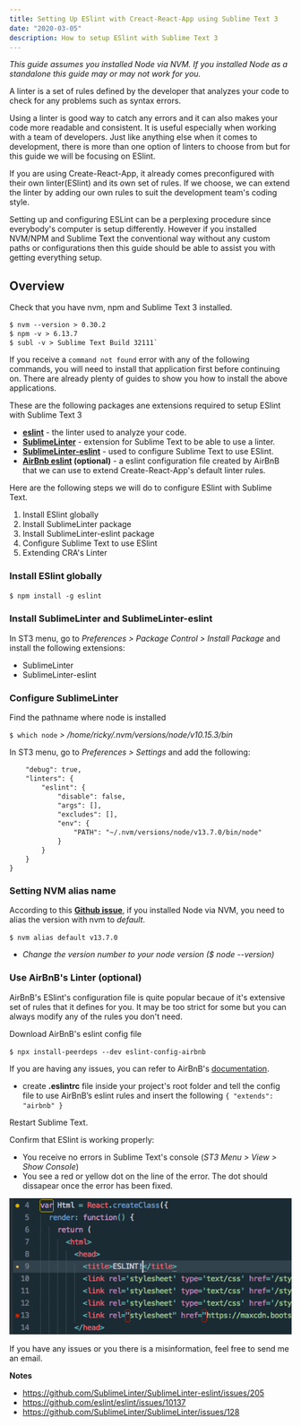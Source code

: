 ```yaml
---
title: Setting Up ESlint with Creact-React-App using Sublime Text 3
date: "2020-03-05"
description: How to setup ESlint with Sublime Text 3
---
```


*This guide assumes you installed Node via NVM. If you installed Node as a standalone this guide may or may not work for you.*

A linter is a set of rules defined by the developer that analyzes your code to check for any problems such as syntax errors.

Using a linter is good way to catch any errors and it can also makes your code more readable and consistent. It is useful especially when working with a team of developers. Just like anything else when it comes to development, there is more than one option of linters to choose from but for this guide we will be focusing on ESlint.

If you are using Create-React-App, it already comes preconfigured with their own linter(ESlint) and its own set of rules. If we choose, we can extend the linter by adding our own rules to suit the development team's coding style.

Setting up and configuring ESLint can be a perplexing procedure since everybody's computer is setup differently. However if you installed NVM/NPM and Sublime Text the conventional way without any custom paths or configurations then this guide should be able to assist you with getting everything setup.



## Overview

Check that you have nvm, npm and Sublime Text 3 installed. 
```
$ nvm --version > 0.30.2   
$ npm -v > 6.13.7
$ subl -v > Sublime Text Build 32111`
```

If you receive a `command not found` error with any of the following commands, you will need to install that application first before continuing on. There are already plenty of guides to show you how to install the above applications.

These are the following packages ane extensions required to setup ESlint with Sublime Text 3

- **[eslint](https://eslint.org/)** - the linter used to analyze your code.
- **[SublimeLinter](https://packagecontrol.io/packages/SublimeLinter)** - extension for Sublime Text to be able to use a linter.
- **[SublimeLinter-eslint](https://packagecontrol.io/packages/SublimeLinter-eslint)** - used to configure Sublime Text to use ESlint.
- **[AirBnb eslint](https://github.com/airbnb/javascript/tree/master/packages/eslint-config-airbnb) (optional)** - a eslint configuration file created by AirBnB that we can use to extend Create-React-App's default linter rules.

Here are the following steps we will do to configure ESlint with Sublime Text.

1. Install ESlint globally
2. Install SublimeLinter package
3. Install SublimeLinter-eslint package
4. Configure Sublime Text to use ESlint
5. Extending CRA's Linter


### Install ESlint globally

`$ npm install -g eslint`

### Install SublimeLinter and SublimeLinter-eslint

In ST3 menu, go to *Preferences > Package Control > Install Package* and install the following extensions:

- SublimeLinter
- SublimeLinter-eslint

### Configure SublimeLinter

Find the pathname where node is installed

`$ which node`
*> /home/ricky/.nvm/versions/node/v10.15.3/bin*

In ST3 menu, go to *Preferences > Settings* and add the following:
```{
    "debug": true,
    "linters": {
        "eslint": {
            "disable": false,
            "args": [],
            "excludes": [],
            "env": {
                "PATH": "~/.nvm/versions/node/v13.7.0/bin/node"
            }
        }
    }
}
```

### Setting NVM alias name

According to this **[Github issue](https://github.com/SublimeLinter/SublimeLinter/issues/128)**, if you installed Node via NVM, you need to alias the version with nvm to *default*.

`$ nvm alias default v13.7.0`

* *Change the version number to your node version ($ node --version)*


### Use AirBnB's Linter (optional)
AirBnB's ESlint's configuration file is quite popular becaue of it's extensive set of rules that it defines for you. It may be too strict for some but you can always modify any of the rules you don't need.

Download AirBnB's eslint config file

`$ npx install-peerdeps --dev eslint-config-airbnb`

If you are having any issues, you can refer to AirBnB's [documentation](https://www.npmjs.com/package/eslint-config-airbnb).


- create **.eslintrc** file inside your project's root folder and tell the config file to use AirBnB’s eslint rules and insert the following
`
{
    "extends": "airbnb"
}
`


Restart Sublime Text.

Confirm that ESlint is working properly:

- You receive no errors in Sublime Text's console (*ST3 Menu > View > Show Console*)
- You see a red or yellow dot on the line of the error. The dot should dissapear once the error has been fixed.

![eslint](./eslint.png)

If you have any issues or you there is a misinformation, feel free to send me an email.

**Notes**

- https://github.com/SublimeLinter/SublimeLinter-eslint/issues/205
- https://github.com/eslint/eslint/issues/10137
- https://github.com/SublimeLinter/SublimeLinter/issues/128